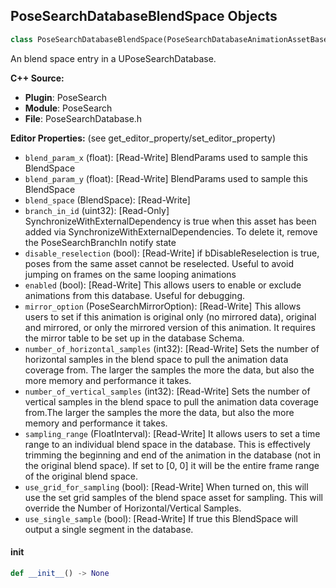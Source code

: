 ## PoseSearchDatabaseBlendSpace Objects

```python
class PoseSearchDatabaseBlendSpace(PoseSearchDatabaseAnimationAssetBase)
```

An blend space entry in a UPoseSearchDatabase.

**C++ Source:**

- **Plugin**: PoseSearch
- **Module**: PoseSearch
- **File**: PoseSearchDatabase.h

**Editor Properties:** (see get_editor_property/set_editor_property)

- ``blend_param_x`` (float):  [Read-Write] BlendParams used to sample this BlendSpace
- ``blend_param_y`` (float):  [Read-Write] BlendParams used to sample this BlendSpace
- ``blend_space`` (BlendSpace):  [Read-Write]
- ``branch_in_id`` (uint32):  [Read-Only] SynchronizeWithExternalDependency is true when this asset has been added via SynchronizeWithExternalDependencies.
  To delete it, remove the PoseSearchBranchIn notify state
- ``disable_reselection`` (bool):  [Read-Write] if bDisableReselection is true, poses from the same asset cannot be reselected. Useful to avoid jumping on frames on the same looping animations
- ``enabled`` (bool):  [Read-Write] This allows users to enable or exclude animations from this database. Useful for debugging.
- ``mirror_option`` (PoseSearchMirrorOption):  [Read-Write] This allows users to set if this animation is original only (no mirrored data), original and mirrored, or only the mirrored version of this animation.
  It requires the mirror table to be set up in the database Schema.
- ``number_of_horizontal_samples`` (int32):  [Read-Write] Sets the number of horizontal samples in the blend space to pull the animation data coverage from. The larger the samples the more the data, but also the more memory and performance it takes.
- ``number_of_vertical_samples`` (int32):  [Read-Write] Sets the number of vertical samples in the blend space to pull the animation data coverage from.The larger the samples the more the data, but also the more memory and performance it takes.
- ``sampling_range`` (FloatInterval):  [Read-Write] It allows users to set a time range to an individual blend space in the database.
  This is effectively trimming the beginning and end of the animation in the database (not in the original blend space).
  If set to [0, 0] it will be the entire frame range of the original blend space.
- ``use_grid_for_sampling`` (bool):  [Read-Write] When turned on, this will use the set grid samples of the blend space asset for sampling. This will override the Number of Horizontal/Vertical Samples.
- ``use_single_sample`` (bool):  [Read-Write] If true this BlendSpace will output a single segment in the database.

<a id="unreal.PoseSearchDatabaseBlendSpace.__init__"></a>

#### __init__

```python
def __init__() -> None
```

<a id="unreal.PoseSearchDatabaseAnimComposite"></a>